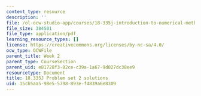 ```yaml
---
content_type: resource
description: ''
file: /ol-ocw-studio-app/courses/18-335j-introduction-to-numerical-methods-spring-2019/15cb5aa598e55798893ef4839a6e8309_MIT18_335JS19_pset2sol.pdf
file_size: 384501
file_type: application/pdf
learning_resource_types: []
license: https://creativecommons.org/licenses/by-nc-sa/4.0/
ocw_type: OCWFile
parent_title: Week 2
parent_type: CourseSection
parent_uid: e81728f3-82ce-c39a-1a67-9d027dc38ee9
resourcetype: Document
title: 18.335J Problem set 2 solutions
uid: 15cb5aa5-98e5-5798-893e-f4839a6e8309
---
```

